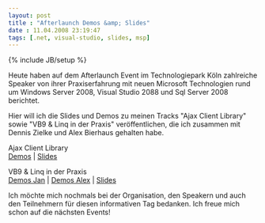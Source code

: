 ```yaml
---
layout: post
title : "Afterlaunch Demos &amp; Slides"
date : 11.04.2008 23:19:47
tags: [.net, visual-studio, slides, msp]
---
```

{% include JB/setup %}

Heute haben auf dem Afterlaunch Event im Technologiepark Köln zahlreiche Speaker von ihrer Praxiserfahrung mit neuen Microsoft Technologien rund um Windows Server 2008, Visual Studio 2088 und Sql Server 2008 berichtet.

Hier will ich die Slides und Demos zu meinen Tracks "Ajax Client Library" sowie "VB9 & Linq in der Praxis" veröffentlichen, die ich zusammen mit Dennis Zielke und Alex Bierhaus gehalten habe.

Ajax Client Library  
[Demos](http://www.vb-magazin.de/vblernen/uploads/Afterlaunch.Ajax.zip) | [Slides](http://www.vb-magazin.de/vblernen/uploads/Afterlaunch.Ajax.pptx)

VB9 & Linq in der Praxis  
[Demos Jan](http://www.vb-magazin.de/vblernen/uploads/Afterlaunch.Linq.zip) | [Demos Alex](http://www.vb-magazin.de/vblernen/uploads/Afterlaunch.VB9.zip) | [Slides](http://www.vb-magazin.de/vblernen/uploads/Afterlaunch.Linq.pptx)

Ich möchte mich nochmals bei der Organisation, den Speakern und auch den Teilnehmern für diesen informativen Tag bedanken. Ich freue mich schon auf die nächsten Events!
